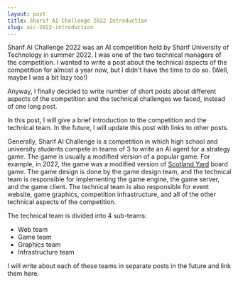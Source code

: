 ```yaml
---
layout: post
title: Sharif AI Challenge 2022 Introduction
slug: aic-2022-introduction
---
```


Sharif AI Challenge 2022 was an AI competition held by Sharif University of Technology in summer 2022. 
I was one of the two technical managers of the competition.
I wanted to write a post about the technical aspects of the competition for almost a year now, but I didn't have the time to do so. (Well, maybe I was a bit lazy too!)

Anyway, I finally decided to write number of short posts about different aspects of the competition and the technical challenges we faced, instead of one long post.

In this post, I will give a brief introduction to the competition and the technical team. In the future, I will update 
this post with links to other posts.

Generally, Sharif AI Challenge is a competition in which high school and university students compete in teams of 3 to write an AI agent for a strategy game. The game is usually a modified version of a popular game. For example, in 2022, the game was a modified version of [Scotland Yard](https://en.wikipedia.org/wiki/Scotland_Yard_(board_game)) board game. The game design is done by the game design team, and the technical team is responsible for implementing the game engine, the game server, and the game client. The technical team is also responsible for event website, game graphics, competition infrastructure, and all of the other technical aspects of the competition.

The technical team is divided into 4 sub-teams:

- Web team
- Game team
- Graphics team
- Infrastructure team

I will write about each of these teams in separate posts in the future and link them here.